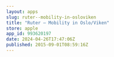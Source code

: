```yaml
---
layout: apps
slug: ruter--mobility-in-osloviken
title: "Ruter – Mobility in Oslo/Viken"
store: apple
app_id: 993620197
date: 2024-04-26T17:47:06Z
published: 2015-09-01T08:59:16Z
---
```


